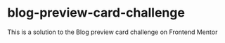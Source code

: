 # blog-preview-card-challenge
This is a solution to the Blog preview card challenge on Frontend Mentor
